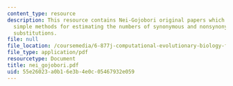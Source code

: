 ```yaml
---
content_type: resource
description: This resource contains Nei-Gojobori original papers which discusses the
  simple methods for estimating the numbers of synonymous and nonsynonymous nucleotide
  substitutions.
file: null
file_location: /coursemedia/6-877j-computational-evolutionary-biology-fall-2005/55e26023a0b16e3b4e0c05467932e059_nei_gojobori.pdf
file_type: application/pdf
resourcetype: Document
title: nei_gojobori.pdf
uid: 55e26023-a0b1-6e3b-4e0c-05467932e059
---
```

